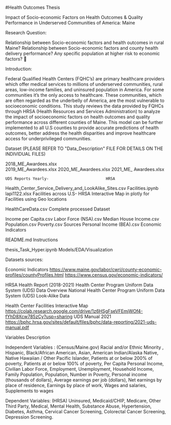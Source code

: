#Health Outcomes Thesis

Impact of Socio-economic Factors on Health Outcomes & Quality Performance in Underserved Communities of America: Maine

Research Question: 


Relationship between Socio-economic factors and health outcomes in rural Maine?
Relationship between Socio-economic factors and county health delivery performance?
Any specific population at higher risk to economic factors?  



Introduction:

Federal Qualified Health Centers (FQHC’s) are primary healthcare providers which offer medical services to millions of underserved communities, rural areas, low-income families, and uninsured population in America. For some communities it’s the only access to healthcare. These communities, which are often regarded as the underbelly of America, are the most vulnerable to socioeconomic conditions. This study reviews the data provided by FQHCs through HRSA (Health Resources and Services Administration) to analyze the impact of socioeconomic factors on health outcomes and quality performance across different counties of Maine. This model can be further implemented to all U.S counties to provide accurate predictions of health outcomes, better address the health disparities and improve healthcare access for underprivileged communities.



Dataset (PLEASE REFER TO "Data_Description" FILE FOR DETAILS ON THE INDIVIDUAL FILES)


2018_ME_Awardees.xlsx  
2019_ME_Awardees.xlsx
2020_ME_Awardees.xlsx
2021_ME_ Awardees.xlsx

	UDS Reports Yearly-                         HRSA
	
Health_Center_Service_Delivery_and_LookAlike_Sites.csv
Facilities.ipynb
lapi1122.xlsx
Facilities across U.S-                       HRSA 
          Interactive Map in plotly for Facilities using Geo locations
	
HealthCareData.csv
	                        Complete processed Dataset
	
Income per Capita.csv
Labor Force (NSA).csv
Median House Income.csv
Population.csv
Poverty.csv
Sources Personal Income (BEA).csv
                                 	Economic Indicators
	
README.md
	                                        Instructions
	
thesis_Task_Hyper.ipynb
                             	Models/EDA/Visualization



Datasets sources:


Economic Indicators
https://www.maine.gov/labor/cwri/county-economic-profiles/countyProfiles.html
https://www.census.gov/economic-indicators/

HRSA Health Report (2018-2021)
Health Center Program Uniform Data System (UDS) Data Overview
National Health Center Program Uniform Data System (UDS) Look-Alike Data

Health Center Facilities Interactive Map
https://colab.research.google.com/drive/1z6HSgFseVFEmjWOf4-fYhD8Xcw785zCy?usp=sharing
UDS Manual 2021 
https://bphc.hrsa.gov/sites/default/files/bphc/data-reporting/2021-uds-manual.pdf

Variables Description

Independent Variables : (Census/Maine.gov) Racial and/or Ethnic Minority , Hispanic, Black/African American, Asian, American Indian/Alaska Native, Native Hawaiian / Other Pacific Islander, Patients at or below 200% of poverty, Patients at or below 100% of poverty, Per Capita Personal Income, Civilian Labor Force, Employment, Unemployment, Household Income, Family Population, Population, Number in Poverty, Personal income (thousands of dollars), Average earnings per job (dollars), Net earnings by place of residence, Earnings by place of work, Wages and salaries, Supplements to wages


Dependent Variables: (HRSA) Uninsured, Medicaid/CHIP, Medicare, Other Third Party, Medical, Mental Health, Substance Abuse, Hypertension, Diabetes, Asthma, Cervical Cancer Screening, Colorectal Cancer Screening, Depression Screening.




​
